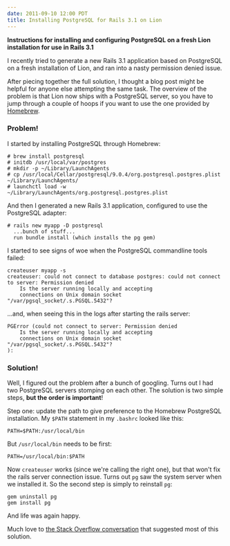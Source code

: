 ```yaml
---
date: 2011-09-10 12:00 PDT
title: Installing PostgreSQL for Rails 3.1 on Lion
---
```


**Instructions for installing and configuring PostgreSQL on a fresh Lion installation for use in Rails 3.1**

I recently tried to generate a new Rails 3.1 application based on PostgreSQL on a fresh installation of Lion, and ran into a nasty permission denied issue.  

After piecing together the full solution, I thought a blog post might be helpful for anyone else attempting the same task.  The overview of the problem is that Lion now ships with a PostgreSQL server, so you have to jump through a couple of hoops if you want to use the one provided by [Homebrew](http://mxcl.github.com/homebrew/).

### Problem!

I started by installing PostgreSQL through Homebrew:

~~~
# brew install postgresql
# initdb /usr/local/var/postgres
# mkdir -p ~/Library/LaunchAgents
# cp /usr/local/Cellar/postgresql/9.0.4/org.postgresql.postgres.plist ~/Library/LaunchAgents/
# launchctl load -w ~/Library/LaunchAgents/org.postgresql.postgres.plist
~~~

And then I generated a new Rails 3.1 application, configured to use the PostgreSQL adapter:

~~~
# rails new myapp -D postgresql
  ...bunch of stuff...
  run bundle install (which installs the pg gem)
~~~

I started to see signs of woe when the PostgreSQL commandline tools failed:

~~~
createuser myapp -s
createuser: could not connect to database postgres: could not connect to server: Permission denied
    Is the server running locally and accepting
    connections on Unix domain socket "/var/pgsql_socket/.s.PGSQL.5432"?
~~~

...and, when seeing this in the logs after starting the rails server:

~~~
PGError (could not connect to server: Permission denied
	Is the server running locally and accepting
	connections on Unix domain socket "/var/pgsql_socket/.s.PGSQL.5432"?
):
~~~

### Solution!

Well, I figured out the problem after a bunch of googling.  Turns out I had two PostgreSQL servers stomping on each other.  The solution is two simple steps, **but the order is important**!

Step one: update the path to give preference to the Homebrew PostgreSQL installation.  My `$PATH` statement in my `.bashrc` looked like this:

~~~
PATH=$PATH:/usr/local/bin
~~~

But `/usr/local/bin` needs to be first:

~~~
PATH=/usr/local/bin:$PATH
~~~

Now `createuser` works (since we're calling the right one), but that won't fix the rails server connection issue. Turns out `pg` saw the system server when we installed it.  So the second step is simply to reinstall `pg`:

~~~
gem uninstall pg
gem install pg
~~~

And life was again happy.

Much love to [the Stack Overflow conversation](http://stackoverflow.com/questions/6770649/repairing-postgresql-after-upgrading-to-osx-10-7-lion) that suggested most of this solution. 
